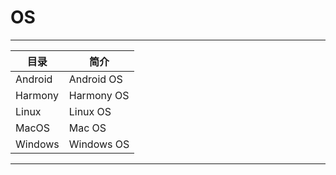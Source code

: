 OS
===========================

****
	
|目录|简介|
|---|---
|Android|Android OS
|Harmony|Harmony OS
|Linux	|Linux OS
|MacOS	|Mac OS 
|Windows|Windows OS


****